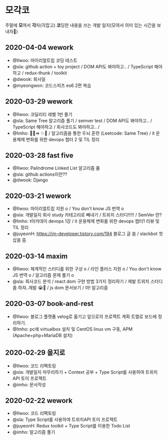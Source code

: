 # 모각코
주말에 **모**여서 **각**자(각잡고) **코**딩한 내용을 쓰는 개발 일지(모여서 의미 있는 시간을 보내자🥰)

## 2020-04-04 wework
* @Ilwoo: 마이리얼트립 코딩 테스트
* @sla: github action + toy project / DOM API도 봐야하고.. / TypeScript 해야하고 / redux-thunk / toolkit
* @dwook: 회사일
* @myeongwon: 코드스피츠 es6 2편 복습


## 2020-03-29 wework
* @Ilwoo: 코딜리티 레벨 1번 풀기
* @sla: Same Tree 알고리즘 풀기 / semver test / DOM API도 봐야하고.. / TypeScript 해야하고 / 회사코드도 봐야하고.. / 
* @Imho: 🍯😴=> ✨💪 / 알고리즘을 통한 두뇌 훈련 (Leetcode: Same Tree) / it 운용체제 변화를 위한 devops 챕터 2  및 TIL 정리 
 
## 2020-03-28 fast five
* @Ilwoo: Palindrome Linked List 알고리즘 품
* @sla: github actions이란?? 
* @dwook: Django

## 2020-03-21 wework
* @Ilwoo: 마이리얼트립 지원 o / You don't know JS 번역 o
* @sla: 개발일지 회사 study 카테고리로 빼내기 / 트위치 스터디!!!!! / SemVer 란? 
* @Imho: t아카데미 devops 1강 / it 운용체제 변화를 위한 devops 챕터1 리뷰 및 TIL 정리 
* @juyeonH: https://im-developer.tistory.com/194 블로그 글 씀 / slackbot 첫 삽을 뜸

## 2020-03-14 maxim
* @Ilwoo: 체계적인 스터디를 위한 구상 o / 라인 플러스 지원 o / You don't know JS 번역 o / 알고리즘 문제 풀기 o
* @sla: 회사코드 분석 / react dom 구현 방법 3가지 정리하기 / 제발 트위치 스터디좀 하쟈..제발 😭🙏 / js dom 문서보기 / 아! 알고리즘 

## 2020-03-07 book-and-rest
* @Ilwoo: 블로그 플랫폼 velog로 옮기고 앞으로의 프로젝트 계획 트렐로 보드에 정리하기.
* @Imho: pc에 virtualbox 설치 및 CentOS linux vm 구동, APM (Apache+php+MariaDB 설치)

## 2020-02-29 을지로
* @Ilwoo: 코드 리팩토링
* @sla: 개발일지 마무리하기 + Context 공부 + Type Script를 사용하여 트위치API 토이 프로젝트
* @imho: 문서작성

## 2020-02-22 wework
* @Ilwoo: 코드 리팩토링
* @sla: Type Script를 사용하여 트위치API 토이 프로젝트
* @juyeonH: Redux toolkit + Type Script를 이용한 Todo List
* @imho: 알고리즘 풀기
